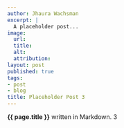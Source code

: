 ```yaml
---
author: Jhaura Wachsman
excerpt: |
  A placeholder post...
image:
  url:
  title:
  alt:
  attribution:
layout: post
published: true
tags:
- post
- blog
title: Placeholder Post 3
---
```


**{{ page.title }}** written in Markdown. 3
